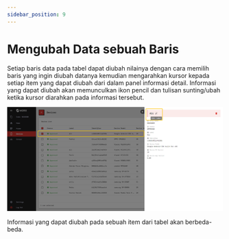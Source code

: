 ```yaml
---
sidebar_position: 9
---
```


# Mengubah Data sebuah Baris

Setiap baris data pada tabel dapat diubah nilainya dengan cara memilih baris yang ingin diubah datanya kemudian mengarahkan kursor kepada setiap item yang dapat diubah dari dalam panel informasi detail. Informasi yang dapat diubah akan memunculkan ikon pencil dan tulisan sunting/ubah ketika kursor diarahkan pada informasi tersebut.

![](/img/screenshots/website-application-usage/table-component/editing-a-row/editing-a-row-1.png)

Informasi yang dapat diubah pada sebuah item dari tabel akan berbeda-beda.
